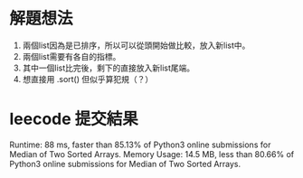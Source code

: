 # 解題想法
1. 兩個list因為是已排序，所以可以從頭開始做比較，放入新list中。
2. 兩個list需要有各自的指標。
3. 其中一個list比完後，剩下的直接放入新list尾端。
4. 想直接用 .sort() 但似乎算犯規（？）

# leecode 提交結果
Runtime: 88 ms, faster than 85.13% of Python3 online submissions for Median of Two Sorted Arrays.
Memory Usage: 14.5 MB, less than 80.66% of Python3 online submissions for Median of Two Sorted Arrays.